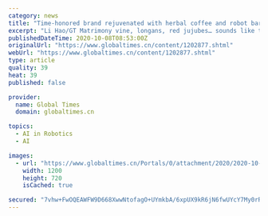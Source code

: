 ```yaml
---
category: news
title: "Time-honored brand rejuvenated with herbal coffee and robot barista"
excerpt: "Li Hao/GT Matrimony vine, longans, red jujubes… sounds like the ingredients for herbal tea. However, these will actually be made into coffee as part of a new product line from Tongrentang, China's largest producer of traditional Chinese medicine,"
publishedDateTime: 2020-10-08T08:53:00Z
originalUrl: "https://www.globaltimes.cn/content/1202877.shtml"
webUrl: "https://www.globaltimes.cn/content/1202877.shtml"
type: article
quality: 39
heat: 39
published: false

provider:
  name: Global Times
  domain: globaltimes.cn

topics:
  - AI in Robotics
  - AI

images:
  - url: "https://www.globaltimes.cn/Portals/0/attachment/2020/2020-10-08/e9c60da4-d361-4c1b-9e23-26e334f00c70.jpeg"
    width: 1200
    height: 720
    isCached: true

secured: "7vhw+FwOQEAWFW9D668XwwNtofagO+UYmkbA/6xpUX9kR6jN6fwUYcY7My0rR5kQlVCFzMo5xNG1r3l9JNbkF3799T+6iCaUHk+gNV/q5DqeB4zvztxl23mlLb5MqHu4ATNaFSasI0sdMI3xyoWcNiXVHDkX3thdcZu8ivhOZnseQ0P9suHcoLMlWrg1MZDMnPC9zo/J5b+5T+BTVKmx8Bdb8X1AeMqum70l7o/O07RJtn8Z1SK/UK1ZNBnnEPVON00K1liuoRbsccYtyxbILjSgkFDiUqfTpEZTGp2VbPIQzho+RxMhRul7LY/cwhwKq0ZC2p7CDptuDdHxCRPKIIxYEi6Cc5ZnpVPffeqJhrI=;x9J8wVlTCwXU/f2ikUVckw=="
---
```



